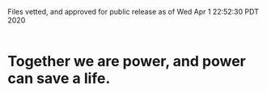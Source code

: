 Files vetted, and approved for public release as of Wed Apr  1 22:52:30 PDT 2020<br><br><h1>Together we are power, and power can save a life.</h1>
